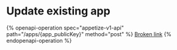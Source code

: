 # Update existing app

{% openapi-operation spec="appetize-v1-api" path="/apps/{app_publicKey}" method="post" %}
[Broken link](broken-reference)
{% endopenapi-operation %}

